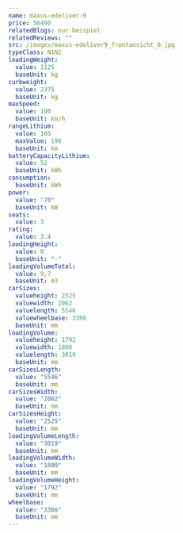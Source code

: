 ```yaml
---
name: maxus-edeliver-9
price: 56490
relatedBlogs: nur beispiel
relatedReviews: ""
src: /images/maxus-edeliver9_frontansicht_0.jpg
typeClass: N1N2
loadingWeight:
  value: 1125
  baseUnit: kg
curbweight:
  value: 2375
  baseUnit: kg
maxSpeed:
  value: 100
  baseUnit: km/h
rangeLithium:
  value: 165
  maxValue: 196
  baseUnit: km
batteryCapacityLithium:
  value: 52
  baseUnit: kWh
consumption:
  baseUnit: kWh
power:
  value: "70"
  baseUnit: kW
seats:
  value: 3
rating:
  value: 3.4
loadingHeight:
  value: 0
  baseUnit: "-"
loadingVolumeTotal:
  value: 9,7
  baseUnit: m3
carSizes:
  valueheight: 2525
  valuewidth: 2062
  valuelength: 5546
  valuewheelbase: 3366
  baseUnit: mm
loadingVolume:
  valueheight: 1792
  valuewidth: 1800
  valuelength: 3019
  baseUnit: mm
carSizesLength:
  value: "5546"
  baseUnit: mm
carSizesWidth:
  value: "2062"
  baseUnit: mm
carSizesHeight:
  value: "2525"
  baseUnit: mm
loadingVolumeLength:
  value: "3019"
  baseUnit: mm
loadingVolumeWidth:
  value: "1800"
  baseUnit: mm
loadingVolumeHeight:
  value: "1792"
  baseUnit: mm
wheelbase:
  value: "3366"
  baseUnit: mm
---
```

